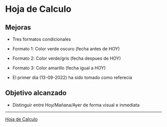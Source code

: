 # Hoja de Calculo 
## Mejoras
- Tres formatos condicionales
 - Formato 1: Color verde oscuro (fecha antes de HOY)
 - Formato 2: Color verde/gris (fecha despues de HOY)
 - Formato 3: Color amarillo (fecha igual a HOY)

- El primer dia (13-09-2022) ha sido tomado como referecia

## Objetivo alcanzado
 - Distinguir entre Hoy/Mañana/Ayer de forma visual e inmediata
 
 ***
 
[Hoja de Calculo](https://docs.google.com/spreadsheets/d/1s6c_PT6sRac6eEbKXVHKxLIiU02cdPbnUI9i9WH5uTA/edit?usp=sharing)
